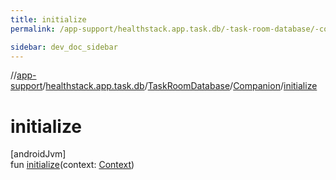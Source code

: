 ```yaml
---
title: initialize
permalink: /app-support/healthstack.app.task.db/-task-room-database/-companion/initialize.html

sidebar: dev_doc_sidebar
---
```

//[app-support](../../../../index.html)/[healthstack.app.task.db](../../index.html)/[TaskRoomDatabase](../index.html)/[Companion](index.html)/[initialize](initialize.html)



# initialize



[androidJvm]\
fun [initialize](initialize.html)(context: [Context](https://developer.android.com/reference/kotlin/android/content/Context.html))




